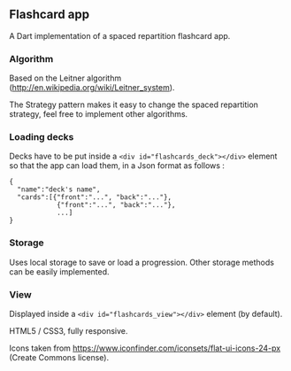 Flashcard app
--------------

A Dart implementation of a spaced repartition flashcard app.

### Algorithm
Based on the Leitner algorithm (http://en.wikipedia.org/wiki/Leitner_system).

The Strategy pattern makes it easy to change the spaced repartition strategy, feel free to implement other algorithms.

### Loading decks
Decks have to be put inside a `<div id="flashcards_deck"></div>` element so that the app can load them, in a Json format as follows :
```
{
  "name":"deck's name",
  "cards":[{"front":"...", "back":"..."},
            {"front":"...", "back":"..."},
            ...]
}
```

### Storage
Uses local storage to save or load a progression.
Other storage methods can be easily implemented.

### View
Displayed inside a `<div id="flashcards_view"></div>` element (by default).

HTML5 / CSS3, fully responsive.

Icons taken from https://www.iconfinder.com/iconsets/flat-ui-icons-24-px (Create Commons license).
